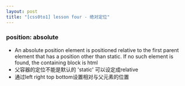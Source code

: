 ```yaml
---
layout: post
title: "[css0to1] lesson four - 绝对定位"
---
```


### position: absolute ###
  * An absolute position element is positioned relative to the first parent element that has a position other than static. If no such element is found, the containing block is html
  * 父容器的定位不能是默认的 'static' 可以设定成relative
  * 通过left right top bottom设置相对与父元素的位置